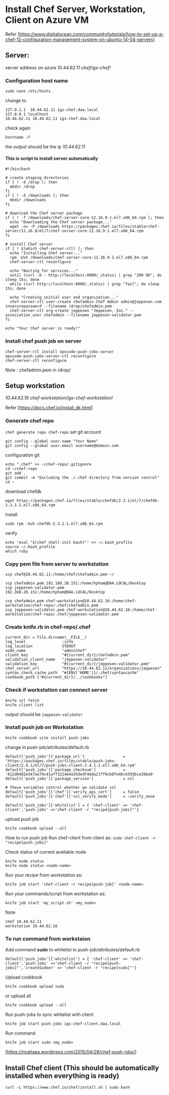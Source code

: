 # Install Chef Server, Workstation, Client on Azure VM
Refer [https://www.digitalocean.com/community/tutorials/how-to-set-up-a-chef-12-configuration-management-system-on-ubuntu-14-04-servers]

## Server: 
server address on azure 
_10.44.62.11 chef/igs-chef!_


### Configuration  host name
```sudo nano /etc/hosts```

change to
```
127.0.1.1  10.44.62.11 igs-chef.daa.local
127.0.0.1 localhost
10.44.62.11 10.44.62.11 igs-chef.daa.local
```
check again

```hostname –f```

the output should be the ip _10.44.62.11_

#### This is script to install server automatically 

```
#!/bin/bash

# create staging directories
if [ ! -d /drop ]; then
  mkdir /drop
fi
if [ ! -d /downloads ]; then
  mkdir /downloads
fi

# download the Chef server package
if [ ! -f /downloads/chef-server-core-12.16.9-1.el7.x86_64.rpm ]; then
  echo "Downloading the Chef server package..."
  wget -nv -P /downloads https://packages.chef.io/files/stable/chef-server/12.16.9/el/7/chef-server-core-12.16.9-1.el7.x86_64.rpm
fi

# install Chef server
if [ ! $(which chef-server-ctl) ]; then
  echo "Installing Chef server..."
  rpm -Uvh /downloads/chef-server-core-12.16.9-1.el7.x86_64.rpm
  chef-server-ctl reconfigure

  echo "Waiting for services..."
  until (curl -D - http://localhost:8000/_status) | grep "200 OK"; do sleep 15s; done
  while (curl http://localhost:8000/_status) | grep "fail"; do sleep 15s; done

  echo "Creating initial user and organization..."
  chef-server-ctl user-create chefadmin Chef Admin admin@jeppesen.com insecurepassword --filename /drop/chefadmin.pem
  chef-server-ctl org-create jeppesen "Jeppesen, Inc." --association_user chefadmin --filename jeppesen-validator.pem
fi

echo "Your Chef server is ready!"
```

### Install chef push job on server
```
chef-server-ctl install opscode-push-jobs-server
opscode-push-jobs-server-ctl reconfigure
chef-server-ctl reconfigure
```

Note : chefadmin.pem in /drop/

## Setup workstation 
_10.44.62.16 chef-workstation/igs-chef-workstation!_

Refer [https://docs.chef.io/install_dk.html]

### Generate chef repo
```chef generate repo chef-repo```
set git account
```
git config --global user.name "Your Name"
git config --global user.email username@domain.com
```
configuration git
```
echo ".chef" >> ~/chef-repo/.gitignore
cd ~/chef-repo
git add .
git commit -m "Excluding the ./.chef directory from version control"
cd ~
```
download chefdk

```wget https://packages.chef.io/files/stable/chefdk/2.3.1/el/7/chefdk-2.3.1-1.el7.x86_64.rpm```

install

```sudo rpm -Uvh chefdk-2.3.1-1.el7.x86_64.rpm```

verify

```chef verify
echo 'eval "$(chef shell-init bash)"' >> ~/.bash_profile
source ~/.bash_profile
which ruby
```

### Copy pem file from server to workstation

```scp chef@10.44.62.11:/home/chef/jeppesen-validator.pem ~/
scp chef@10.44.62.11:/home/chef/chefadmin.pem ~/

scp chefadmin.pem 192.168.20.151:/home/hpham@DAA.LOCAL/Desktop
scp jeppesen-validator.pem 192.168.20.151:/home/hpham@DAA.LOCAL/Desktop

scp chefadmin.pem chef-workstation@10.44.62.16:/home/chef-workstation/chef-repo/.chef/chefadmin.pem
scp jeppesen-validator.pem chef-workstation@10.44.62.16:/home/chef-workstation/chef-repo/.chef/jeppesen-validator.pem
```


### Create knife.rb in chef-repo/.chef
```
current_dir = File.dirname(__FILE__)
log_level                :info
log_location             STDOUT
node_name                "adminchef"
client_key               "#{current_dir}/chefadmin.pem"
validation_client_name   "jeppesen-validator"
validation_key           "#{current_dir}/jeppesen-validator.pem"
chef_server_url          "https://10.44.62.11/organizations/jeppesen"
syntax_check_cache_path  "#{ENV['HOME']}/.chef/syntaxcache"
cookbook_path ["#{current_dir}/../cookbooks"]
```

### Check if workstation can connect server
```cd ~/chef-repo
knife ssl fetch
knife client list
```

output should be ```jeppesen-validator```

### Install push job on Workstation
```chef gem install knife-push
knife cookbook site install push-jobs
```

change in push-job/attributes/default.rb
```
default['push_jobs']['package_url']                 = 'https://packages.chef.io/files/stable/push-jobs-client/2.4.1/el/7/push-jobs-client-2.4.1-1.el7.x86_64.rpm'
default['push_jobs']['package_checksum']            = '612d0482e347aa74c41aff3224e4a35dedf4dda21ff9cb8fe46c6393bce26be0'
default['push_jobs']['package_version']             = nil

# These variables control whether we validate ssl
default['push_jobs']['chef']['verify_api_cert']     = false
default['push_jobs']['chef']['ssl_verify_mode']     = :verify_none

default['push_jobs']['whitelist'] = { 'chef-client' => 'chef-client','push-jobs' =>'chef-client -r "recipe[push-jobs]"'}
```

upload push job

```
knife cookbook upload --all
```

How to run push job
Run chef-client from client as:
```sudo chef-client –r "recipe[push-jobs]"```

Check status of current available node 
```
knife node status
knife node status <node-name>
```
Run your recipe from workstation as:

```knife job start 'chef-client –r recipe[push-job]' <node-name>```

Run your commands/script from workstation as:

```knife job start 'my_script.sh' <my_node>```

Note
```jmeter 10.44.62.15
chef 10.44.62.11
workstation 10.44.62.16
```

### To run command from workstaion 
Add command ***sudo*** to whitelist in push-job/attributes/default.rb

```default['push_jobs']['whitelist'] = { 'chef-client' => 'chef-client','push-jobs' =>'chef-client -r "recipe[push-jobs]"','createSudoer' => 'chef-client -r "recipe[sudo]"'}```

Upload cookbook

```knife cookbook upload sudo```

or upload all

```knife cookbook upload --all```

Run push-jobs to sync whitelist with client

```knife job start push-jobs igs-chef-client.daa.local ```
          
Run command

```knife job start sudo <my_node>```

          
[https://muktaaa.wordpress.com/2015/04/28/chef-push-jobs/]


## Install Chef client (This should be automatically installed when everything is ready)
```curl -L https://www.chef.io/chef/install.sh | sudo bash```

